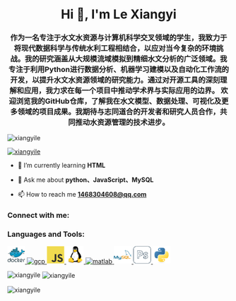 <h1 align="center">Hi 👋, I'm Le Xiangyi</h1>
<h3 align="center">作为一名专注于水文水资源与计算机科学交叉领域的学生，我致力于将现代数据科学与传统水利工程相结合，以应对当今复杂的环境挑战。我的研究涵盖从大规模流域模拟到精细水文分析的广泛领域。我专注于利用Python进行数据分析、机器学习建模以及自动化工作流的开发，以提升水文水资源领域的研究能力。通过对开源工具的深刻理解和应用，我力求在每一个项目中推动学术界与实际应用的边界。 欢迎浏览我的GitHub仓库，了解我在水文模型、数据处理、可视化及更多领域的项目成果。我期待与志同道合的开发者和研究人员合作，共同推动水资源管理的技术进步。</h3>

<p align="left"> <img src="https://komarev.com/ghpvc/?username=xiangyile&label=Profile%20views&color=0e75b6&style=flat" alt="xiangyile" /> </p>

<p align="left"> <a href="https://github.com/ryo-ma/github-profile-trophy"><img src="https://github-profile-trophy.vercel.app/?username=xiangyile" alt="xiangyile" /></a> </p>

- 🌱 I’m currently learning **HTML**

- 💬 Ask me about **python、JavaScript、MySQL**

- 📫 How to reach me **1468304608@qq.com**

<h3 align="left">Connect with me:</h3>
<p align="left">
</p>

<h3 align="left">Languages and Tools:</h3>
<p align="left"> <a href="https://www.docker.com/" target="_blank" rel="noreferrer"> <img src="https://raw.githubusercontent.com/devicons/devicon/master/icons/docker/docker-original-wordmark.svg" alt="docker" width="40" height="40"/> </a> <a href="https://cloud.google.com" target="_blank" rel="noreferrer"> <img src="https://www.vectorlogo.zone/logos/google_cloud/google_cloud-icon.svg" alt="gcp" width="40" height="40"/> </a> <a href="https://developer.mozilla.org/en-US/docs/Web/JavaScript" target="_blank" rel="noreferrer"> <img src="https://raw.githubusercontent.com/devicons/devicon/master/icons/javascript/javascript-original.svg" alt="javascript" width="40" height="40"/> </a> <a href="https://www.linux.org/" target="_blank" rel="noreferrer"> <img src="https://raw.githubusercontent.com/devicons/devicon/master/icons/linux/linux-original.svg" alt="linux" width="40" height="40"/> </a> <a href="https://www.mathworks.com/" target="_blank" rel="noreferrer"> <img src="https://upload.wikimedia.org/wikipedia/commons/2/21/Matlab_Logo.png" alt="matlab" width="40" height="40"/> </a> <a href="https://www.mysql.com/" target="_blank" rel="noreferrer"> <img src="https://raw.githubusercontent.com/devicons/devicon/master/icons/mysql/mysql-original-wordmark.svg" alt="mysql" width="40" height="40"/> </a> <a href="https://www.photoshop.com/en" target="_blank" rel="noreferrer"> <img src="https://raw.githubusercontent.com/devicons/devicon/master/icons/photoshop/photoshop-line.svg" alt="photoshop" width="40" height="40"/> </a> <a href="https://www.python.org" target="_blank" rel="noreferrer"> <img src="https://raw.githubusercontent.com/devicons/devicon/master/icons/python/python-original.svg" alt="python" width="40" height="40"/> </a> </p>

<p><img align="left" src="https://github-readme-stats.vercel.app/api/top-langs?username=xiangyile&show_icons=true&theme=dracula&locale=en&layout=compact" alt="xiangyile" /></p>

<p>&nbsp;<img align="center" src="https://github-readme-stats.vercel.app/api?username=xiangyile&show_icons=true&theme=radical&locale=en" alt="xiangyile" /></p>

<p><img align="center" src="https://github-readme-streak-stats.herokuapp.com/?user=xiangyile&" alt="xiangyile" /></p>

